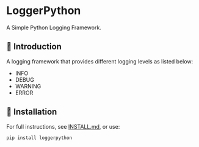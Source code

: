 # LoggerPython

A Simple Python Logging Framework.

## 📄 Introduction

A logging framework that provides different logging levels as listed below:

- INFO
- DEBUG
- WARNING
- ERROR

## 🚀 Installation

For full instructions, see [INSTALL.md](./docs/INSTALL.md), or use:

```bash
pip install loggerpython
```
